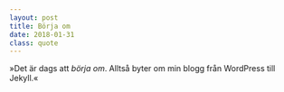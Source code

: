 ```yaml
---
layout: post
title: Börja om
date: 2018-01-31
class: quote
---
```


&raquo;Det är dags att *börja om*. Alltså byter om min blogg från WordPress till Jekyll.&laquo;
